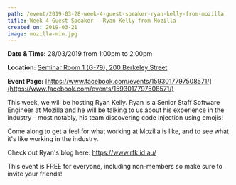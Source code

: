 ```yaml
---
path: /event/2019-03-28-week-4-guest-speaker-ryan-kelly-from-mozilla
title: Week 4 Guest Speaker - Ryan Kelly from Mozilla
created_on: 2019-03-21
image: mozilla-min.jpg
---
```


**Date & Time:** 28/03/2019 from 1:00pm to 2:00pm

**Location:** [Seminar Room 1 (G-79), 200 Berkeley Street](https://maps.unimelb.edu.au/parkville/building/260)

**Event Page:** [https://www.facebook.com/events/1593017797508571/](https://www.facebook.com/events/1593017797508571/)


This week, we will be hosting Ryan Kelly. Ryan is a Senior Staff Software Engineer at Mozilla and he will be talking to us about his experience in the industry - most notably, his team discovering code injection using emojis! 

Come along to get a feel for what working at Mozilla is like, and to see what it's like working in the industry.

Check out Ryan's blog here: https://www.rfk.id.au/

This event is FREE for everyone, including non-members so make sure to invite your friends!